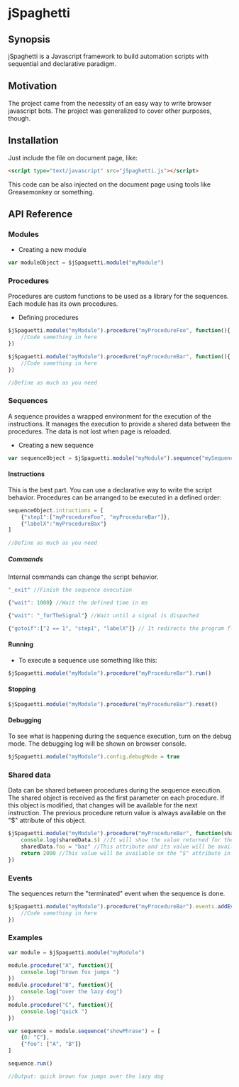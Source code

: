 jSpaghetti
==================================================

## Synopsis

jSpaghetti is a Javascript framework to build automation scripts with sequential and declarative paradigm.

## Motivation

The project came from the necessity of an easy way to write browser javascript bots. The project was generalized to cover other purposes, though.

## Installation

Just include the file on document page, like:
```html
<script type="text/javascript" src="jSpaghetti.js"></script>
```
This code can be also injected on the document page using tools like Greasemonkey or something.

## API Reference

### Modules
* Creating a new module
```js
var moduleObject = $jSpaguetti.module("myModule")
```

### Procedures
Procedures are custom functions to be used as a library for the sequences. Each module has its own procedures. 
* Defining procedures
```js
$jSpaguetti.module("myModule").procedure("myProcedureFoo", function(){
	//Code something in here
})

$jSpaguetti.module("myModule").procedure("myProcedureBar", function(){
	//Code something in here
})

//Define as much as you need
```

### Sequences
A sequence provides a wrapped environment for the execution of the instructions. It manages the execution to provide a shared data between the procedures. The data is not lost when page is reloaded.
* Creating a new sequence
```js
var sequenceObject = $jSpaguetti.module("myModule").sequence("mySequenceBaz")
```

#### Instructions
This is the best part. You can use a declarative way to write the script behavior. Procedures can be arranged to be executed in a defined order:
```js
sequenceObject.intructions = [
	{"step1":["myProcedureFoo", "myProcedureBar"]},
	{"labelX":"myProcedureBax"}
]

//Define as much as you need
```

##### Commands
Internal commands can change the script behavior.
```js 
"_exit" //Finish the sequence execution
``` 
```js 
{"wait": 1000} //Wait the defined time in ms
``` 
```js 
{"wait": "_forTheSignal"} //Wait until a signal is dispached
``` 
```js 
{"gotoif":["2 == 1", "step1", "labelX"]} // It redirects the program flow (In this case to the "labelX")
``` 

#### Running
* To execute a sequence use something like this:
```js
$jSpaguetti.module("myModule").procedure("myProcedureBar").run()
```

#### Stopping
```js
$jSpaguetti.module("myModule").procedure("myProcedureBar").reset()
```
#### Debugging
To see what is happening during the sequence execution, turn on the debug mode. The debugging log will be shown on browser console.
```js
$jSpaguetti.module("myModule").config.debugMode = true
```

### Shared data
Data can be shared between procedures during the sequence execution. The shared object is received as the first parameter on each procedure. If this object is modified, that changes will be available for the next instruction. The previous procedure return value is always available on the "$" attribute of this object.

```js
$jSpaguetti.module("myModule").procedure("myProcedureBar", function(sharedData){
	console.log(sharedData.$) //It will show the value returned for the previous procedure
	sharedData.foo = "baz" //This attribute and its value will be available for the next procedures
	return 2000 //This value will be available on the "$" attribute in the next procedure
})
```

### Events
The sequences return the "terminated" event when the sequence is done.
```js
$jSpaguetti.module("myModule").procedure("myProcedureBar").events.addEventListener("terminated", function(){
	//Code something in here
})
```

### Examples

```js
var module = $jSpaguetti.module("myModule")

module.procedure("A", function(){
	console.log("brown fox jumps ")
})
module.procedure("B", function(){
	console.log("over the lazy dog")
})
module.procedure("C", function(){
	console.log("quick ")
})

var sequence = module.sequence("showPhrase") = [
	{0: "C"},
	{"foo": ["A", "B"]}
]

sequence.run()

//Output: quick brown fox jumps over the lazy dog

```
